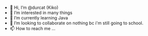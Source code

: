 - 👋 Hi, I’m @durcat (Kiko)
- 👀 I’m interested in many things
- 🌱 I’m currently learning Java
- 💞️ I’m looking to collaborate on nothing bc i'm still going to school.
- 📫 How to reach me ...

<!---
durcat/durcat is a ✨ special ✨ repository because its `README.md` (this file) appears on your GitHub profile.
You can click the Preview link to take a look at your changes.
--->
